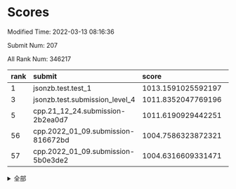 # Scores

Modified Time: 2022-03-13 08:16:36

Submit Num: 207

All Rank Num: 346217

| rank |               submit               |       score        |       sigma        | pk_num |
| :--- | :--------------------------------- | :----------------- | :----------------- | :----- |
| 1    | jsonzb.test.test_1                 | 1013.1591025592197 | 0.8097856438995509 | 6691   |
| 3    | jsonzb.test.submission_level_4     | 1011.8352047769196 | 0.7839401089319344 | 6694   |
| 5    | cpp.21_12_24.submission-2b2ea0d7   | 1011.6190929442251 | 0.7698672717570941 | 6690   |
| 56   | cpp.2022_01_09.submission-816672bd | 1004.7586323872321 | 0.7061689721972613 | 6687   |
| 57   | cpp.2022_01_09.submission-5b0e3de2 | 1004.6316609331471 | 0.7116234922989789 | 6692   |


<details>
<summary>全部</summary>

| rank |                 submit                 |       score        |       sigma        | pk_num |
| :--- | :------------------------------------- | :----------------- | :----------------- | :----- |
| 1    | jsonzb.test.test_1                     | 1013.1591025592197 | 0.8097856438995509 | 6691   |
| 2    | gobigger.level_3.submission_level_3_20 | 1012.627227564042  | 0.7872843252089059 | 6687   |
| 3    | jsonzb.test.submission_level_4         | 1011.8352047769196 | 0.7839401089319344 | 6694   |
| 4    | gobigger.level_3.submission_level_3_16 | 1011.653665623627  | 0.7617049739807374 | 6698   |
| 5    | cpp.21_12_24.submission-2b2ea0d7       | 1011.6190929442251 | 0.7698672717570941 | 6690   |
| 6    | gobigger.level_3.submission_level_3_15 | 1011.4513352882235 | 0.7644066519686348 | 6690   |
| 7    | gobigger.level_3.submission_level_3_6  | 1011.3144991981767 | 0.7903104667026022 | 6690   |
| 8    | gobigger.level_3.submission_level_3_21 | 1011.0760191075622 | 0.7608454499448476 | 6692   |
| 9    | gobigger.level_3.submission_level_3_34 | 1010.8104230579758 | 0.8087876011678056 | 6695   |
| 10   | gobigger.level_3.submission_level_3_39 | 1010.8043977730093 | 0.7701486170218523 | 6695   |
| 11   | gobigger.level_3.submission_level_3_19 | 1010.7047544059402 | 0.7729376132935464 | 6691   |
| 12   | gobigger.level_3.submission_level_3_36 | 1010.6798854588479 | 0.7613365810805433 | 6689   |
| 13   | gobigger.level_3.submission_level_3_0  | 1010.5825147123697 | 0.7541407372569389 | 6691   |
| 14   | gobigger.level_3.submission_level_3_24 | 1010.5807989602409 | 0.7426357512609064 | 6693   |
| 15   | gobigger.level_3.submission_level_3_9  | 1010.4683421076305 | 0.7594640776723037 | 6689   |
| 16   | gobigger.level_3.submission_level_3_29 | 1010.3418917886595 | 0.7601909571684399 | 6686   |
| 17   | gobigger.level_3.submission_level_3_27 | 1010.3143776437105 | 0.7645749831068581 | 6697   |
| 18   | gobigger.level_3.submission_level_3_13 | 1010.2220615560371 | 0.7634960994495076 | 6685   |
| 19   | gobigger.level_3.submission_level_3_28 | 1010.1761620472852 | 0.7542409823149427 | 6693   |
| 20   | gobigger.level_3.submission_level_3_4  | 1010.1663202942229 | 0.7470784480839328 | 6696   |
| 21   | gobigger.level_3.submission_level_3_41 | 1010.1576181077173 | 0.7766708147302223 | 6689   |
| 22   | gobigger.level_3.submission_level_3_22 | 1010.1539724359186 | 0.7494092706474257 | 6691   |
| 23   | gobigger.level_3.submission_level_3_23 | 1010.1229873829104 | 0.7407238669260502 | 6689   |
| 24   | gobigger.level_3.submission_level_3_37 | 1010.1226502253339 | 0.7638233721053991 | 6692   |
| 25   | gobigger.level_3.submission_level_3_35 | 1010.0801657307729 | 0.7663374881973956 | 6688   |
| 26   | gobigger.level_3.submission_level_3_30 | 1010.0767087381689 | 0.7550115421060155 | 6684   |
| 27   | gobigger.level_3.submission_level_3_47 | 1010.0370890403912 | 0.7509775273715212 | 6685   |
| 28   | gobigger.level_3.submission_level_3_42 | 1009.9812539465648 | 0.7632739387559065 | 6694   |
| 29   | gobigger.level_3.submission_level_3_33 | 1009.9643002207225 | 0.7737723374770256 | 6693   |
| 30   | gobigger.level_3.submission_level_3_7  | 1009.8731293458009 | 0.7274664944661117 | 6694   |
| 31   | gobigger.level_3.submission_level_3_32 | 1009.8673875964272 | 0.7979091564656464 | 6691   |
| 32   | gobigger.level_3.submission_level_3_48 | 1009.8450292641669 | 0.7458586254164935 | 6689   |
| 33   | gobigger.level_3.submission_level_3_2  | 1009.7514181031271 | 0.7589073397498822 | 6694   |
| 34   | gobigger.level_3.submission_level_3_44 | 1009.6858593740416 | 0.7548905917559825 | 6682   |
| 35   | gobigger.level_3.submission_level_3_10 | 1009.6495927584161 | 0.7500312970780157 | 6688   |
| 36   | gobigger.level_3.submission_level_3_26 | 1009.6127949577569 | 0.760947966499922  | 6691   |
| 37   | gobigger.level_3.submission_level_3_25 | 1009.5530397821285 | 0.7643616345723938 | 6690   |
| 38   | gobigger.level_3.submission_level_3_1  | 1009.55119209145   | 0.7406988544298384 | 6687   |
| 39   | gobigger.level_3.submission_level_3_45 | 1009.4929587040078 | 0.7559704588056851 | 6694   |
| 40   | gobigger.level_3.submission_level_3_12 | 1009.4710936405448 | 0.7574227449345049 | 6687   |
| 41   | gobigger.level_3.submission_level_3_43 | 1009.3799010964578 | 0.7417434310948797 | 6696   |
| 42   | gobigger.level_3.submission_level_3_11 | 1009.3173715818743 | 0.7339920400356836 | 6690   |
| 43   | gobigger.level_3.submission_level_3_8  | 1009.0467286796796 | 0.7629359067327344 | 6688   |
| 44   | gobigger.level_3.submission_level_3_31 | 1009.0351822714554 | 0.7532756185535654 | 6689   |
| 45   | gobigger.level_3.submission_level_3_40 | 1009.0145307265981 | 0.7434639388276929 | 6689   |
| 46   | gobigger.level_3.submission_level_3_38 | 1008.9657686773064 | 0.7341598249691496 | 6688   |
| 47   | gobigger.level_3.submission_level_3_46 | 1008.9510978900306 | 0.7173885166617702 | 6694   |
| 48   | gobigger.level_3.submission_level_3_5  | 1008.8639958805959 | 0.7617268105746096 | 6685   |
| 49   | gobigger.level_3.submission_level_3_3  | 1008.6959849462536 | 0.7426140155308215 | 6692   |
| 50   | gobigger.level_3.submission_level_3_14 | 1008.6404829729418 | 0.7436394362389107 | 6693   |
| 51   | gobigger.level_3.submission_level_3_49 | 1008.5345448651714 | 0.7366159041571785 | 6688   |
| 52   | gobigger.level_3.submission_level_3_17 | 1008.5310228135173 | 0.7547611818613186 | 6695   |
| 53   | gobigger.level_3.submission_level_3_18 | 1008.4556950483893 | 0.7392121006206805 | 6694   |
| 54   | gobigger.level_1.submission_level_1_34 | 1004.998386293126  | 0.729419421206144  | 6686   |
| 55   | gobigger.level_1.submission_level_1_0  | 1004.9045286667975 | 0.7170886655391205 | 6689   |
| 56   | cpp.2022_01_09.submission-816672bd     | 1004.7586323872321 | 0.7061689721972613 | 6687   |
| 57   | cpp.2022_01_09.submission-5b0e3de2     | 1004.6316609331471 | 0.7116234922989789 | 6692   |
| 58   | gobigger.level_1.submission_level_1_49 | 1004.5714784878052 | 0.7221979708724974 | 6688   |
| 59   | gobigger.level_1.submission_level_1_26 | 1004.4832823903723 | 0.7354635123295173 | 6691   |
| 60   | gobigger.level_1.submission_level_1_6  | 1004.4253508544925 | 0.7210947745091858 | 6692   |
| 61   | gobigger.level_1.submission_level_1_7  | 1004.2319701480667 | 0.7185275852307421 | 6694   |
| 62   | gobigger.level_1.submission_level_1_36 | 1004.2166810064601 | 0.7125975523058691 | 6697   |
| 63   | gobigger.level_1.submission_level_1_8  | 1004.1590076523423 | 0.7174947112878031 | 6686   |
| 64   | gobigger.level_1.submission_level_1_11 | 1004.0634669091584 | 0.7244335015944038 | 6690   |
| 65   | gobigger.level_1.submission_level_1_41 | 1004.0404073652871 | 0.7217399010093651 | 6692   |
| 66   | gobigger.level_1.submission_level_1_37 | 1003.8963555585439 | 0.7308592667277901 | 6688   |
| 67   | gobigger.level_1.submission_level_1_20 | 1003.700258488194  | 0.7081697075967587 | 6685   |
| 68   | gobigger.level_1.submission_level_1_43 | 1003.6839556161127 | 0.7071949669268589 | 6691   |
| 69   | gobigger.level_1.submission_level_1_29 | 1003.6388904758569 | 0.7200392784770046 | 6692   |
| 70   | gobigger.level_1.submission_level_1_33 | 1003.6001820352084 | 0.7174000104867976 | 6692   |
| 71   | gobigger.level_1.submission_level_1_18 | 1003.5809348916621 | 0.7287598050853716 | 6688   |
| 72   | gobigger.level_1.submission_level_1_1  | 1003.573492175112  | 0.7255423204096445 | 6689   |
| 73   | gobigger.level_1.submission_level_1_46 | 1003.483964841901  | 0.7203744329075046 | 6689   |
| 74   | gobigger.level_1.submission_level_1_21 | 1003.4389706879949 | 0.7131753996120962 | 6690   |
| 75   | gobigger.level_1.submission_level_1_2  | 1003.4163754939676 | 0.7114473993731847 | 6688   |
| 76   | gobigger.level_1.submission_level_1_13 | 1003.3875832795445 | 0.7144516016708051 | 6684   |
| 77   | gobigger.level_1.submission_level_1_12 | 1003.354062104513  | 0.7265978663451302 | 6690   |
| 78   | gobigger.level_1.submission_level_1_31 | 1003.2817579412762 | 0.7185447049565165 | 6684   |
| 79   | gobigger.level_1.submission_level_1_19 | 1003.2444200150816 | 0.7304341859016966 | 6691   |
| 80   | gobigger.level_1.submission_level_1_42 | 1003.2256494301515 | 0.7057035894881045 | 6687   |
| 81   | gobigger.level_1.submission_level_1_38 | 1003.2131418643601 | 0.7141395663198207 | 6686   |
| 82   | gobigger.level_1.submission_level_1_48 | 1003.1684245000647 | 0.7182795586949902 | 6693   |
| 83   | gobigger.level_1.submission_level_1_45 | 1003.1288389486633 | 0.7224690963914253 | 6692   |
| 84   | gobigger.level_1.submission_level_1_40 | 1003.0764191171667 | 0.7202867951522918 | 6697   |
| 85   | gobigger.level_1.submission_level_1_30 | 1003.0756488004652 | 0.7132625655578118 | 6694   |
| 86   | gobigger.level_1.submission_level_1_27 | 1003.0703510485744 | 0.719667752120441  | 6690   |
| 87   | gobigger.level_1.submission_level_1_15 | 1003.0644485498716 | 0.7094905476685752 | 6683   |
| 88   | gobigger.level_1.submission_level_1_32 | 1003.0474817431406 | 0.7084070252232695 | 6691   |
| 89   | gobigger.level_1.submission_level_1_39 | 1003.0280243068116 | 0.7272620381777305 | 6692   |
| 90   | gobigger.level_1.submission_level_1_5  | 1003.022576512958  | 0.7124488761567715 | 6692   |
| 91   | gobigger.level_1.submission_level_1_22 | 1002.9773920400949 | 0.7181828053698313 | 6688   |
| 92   | gobigger.level_1.submission_level_1_24 | 1002.9217399177015 | 0.7154289287549459 | 6694   |
| 93   | gobigger.level_1.submission_level_1_16 | 1002.9021655197638 | 0.7151201936654431 | 6696   |
| 94   | gobigger.level_1.submission_level_1_17 | 1002.8998499021824 | 0.7149639254757159 | 6694   |
| 95   | gobigger.level_1.submission_level_1_28 | 1002.8535372772411 | 0.7118364731995992 | 6692   |
| 96   | gobigger.level_1.submission_level_1_35 | 1002.766689178472  | 0.7197218324553378 | 6694   |
| 97   | gobigger.level_1.submission_level_1_10 | 1002.7052769786675 | 0.7268129500296542 | 6690   |
| 98   | gobigger.level_1.submission_level_1_14 | 1002.6581214196551 | 0.7159624724434503 | 6686   |
| 99   | gobigger.level_1.submission_level_1_4  | 1002.5772760624502 | 0.715823201910091  | 6691   |
| 100  | gobigger.level_1.submission_level_1_9  | 1002.517451736452  | 0.7138686647626556 | 6691   |
| 101  | gobigger.level_1.submission_level_1_3  | 1002.471598860867  | 0.7125595912966792 | 6692   |
| 102  | gobigger.level_1.submission_level_1_47 | 1002.1540622057099 | 0.7102339988538224 | 6693   |
| 103  | gobigger.level_1.submission_level_1_23 | 1002.1461980471134 | 0.7084039294215403 | 6688   |
| 104  | gobigger.level_1.submission_level_1_44 | 1001.9493434102442 | 0.7251243186851088 | 6692   |
| 105  | gobigger.level_1.submission_level_1_25 | 1001.6824619921035 | 0.7014566956554683 | 6687   |
| 106  | gobigger.random.submission_random_6    | 997.0153896170651  | 0.7123147132771095 | 6688   |
| 107  | gobigger.random.submission_random_32   | 997.0062217411005  | 0.7111870970332222 | 6693   |
| 108  | gobigger.random.submission_random_25   | 996.9772058371839  | 0.7260099454449748 | 6690   |
| 109  | gobigger.random.submission_random_15   | 996.962773341375   | 0.7047645193965216 | 6686   |
| 110  | gobigger.random.submission_random_47   | 996.8830156249353  | 0.7221161097332565 | 6688   |
| 111  | gobigger.random.submission_random_37   | 996.8526941587259  | 0.7101820216149932 | 6691   |
| 112  | gobigger.random.submission_random_11   | 996.7857312106597  | 0.7139165517837445 | 6689   |
| 113  | gobigger.random.submission_random_40   | 996.7627261028571  | 0.7008760918758379 | 6689   |
| 114  | gobigger.random.submission_random_18   | 996.7335043798921  | 0.7074632255962352 | 6690   |
| 115  | gobigger.random.submission_random_29   | 996.6949061198399  | 0.7128816302484839 | 6692   |
| 116  | gobigger.random.submission_random_49   | 996.6873955590567  | 0.7051796538156188 | 6689   |
| 117  | gobigger.random.submission_random_45   | 996.6356446322993  | 0.700540292490869  | 6692   |
| 118  | gobigger.random.submission_random_38   | 996.6096685812179  | 0.7131323550663321 | 6691   |
| 119  | gobigger.random.submission_random_17   | 996.5883564328749  | 0.703035680253333  | 6685   |
| 120  | gobigger.random.submission_random_14   | 996.5826439381053  | 0.7004644298097243 | 6691   |
| 121  | gobigger.random.submission_random_5    | 996.4860439816205  | 0.708425586096236  | 6688   |
| 122  | gobigger.random.submission_random_23   | 996.4509894574021  | 0.7086594639384068 | 6690   |
| 123  | gobigger.random.submission_random_3    | 996.3599661166045  | 0.6971376384651479 | 6691   |
| 124  | gobigger.random.submission_random_30   | 996.3218337744132  | 0.7118584380610716 | 6692   |
| 125  | gobigger.random.submission_random_10   | 996.2340842214577  | 0.6975125040456115 | 6686   |
| 126  | gobigger.random.submission_random_35   | 996.0715468117696  | 0.7035531993900476 | 6691   |
| 127  | gobigger.random.submission_random_20   | 996.0590714561907  | 0.6982825744815717 | 6693   |
| 128  | gobigger.random.submission_random_27   | 995.9473667054272  | 0.7060984343081343 | 6692   |
| 129  | gobigger.random.submission_random_7    | 995.874191790623   | 0.7120515683946408 | 6686   |
| 130  | gobigger.random.submission_random_34   | 995.863645294234   | 0.7004408954773564 | 6688   |
| 131  | gobigger.random.submission_random_42   | 995.792071970915   | 0.7069521963935848 | 6684   |
| 132  | gobigger.random.submission_random_24   | 995.7795634468237  | 0.7083946477840825 | 6690   |
| 133  | gobigger.random.submission_random_28   | 995.7695693642045  | 0.7135888848119278 | 6685   |
| 134  | gobigger.random.submission_random_9    | 995.7550044271645  | 0.6957512124987069 | 6690   |
| 135  | gobigger.random.submission_random_16   | 995.7201720883502  | 0.7006105328980915 | 6687   |
| 136  | gobigger.random.submission_random_0    | 995.6394821156972  | 0.7165362959612444 | 6693   |
| 137  | gobigger.random.submission_random_21   | 995.6127517453987  | 0.7142884613395206 | 6689   |
| 138  | gobigger.random.submission_random_46   | 995.5929113927577  | 0.7055258754655409 | 6689   |
| 139  | gobigger.random.submission_random_48   | 995.5673969295407  | 0.7166974239097854 | 6690   |
| 140  | gobigger.random.submission_random_2    | 995.5663513462825  | 0.7013019333131947 | 6693   |
| 141  | gobigger.random.submission_random_39   | 995.5079830660137  | 0.7071799154980469 | 6689   |
| 142  | gobigger.random.submission_random_26   | 995.4611941814504  | 0.7205621749790324 | 6694   |
| 143  | gobigger.random.submission_random_41   | 995.4089176637659  | 0.7182113781821757 | 6689   |
| 144  | gobigger.random.submission_random_8    | 995.2777701399748  | 0.7272975681937921 | 6692   |
| 145  | gobigger.random.submission_random_31   | 995.2574660893521  | 0.710261804288501  | 6685   |
| 146  | gobigger.random.submission_random_1    | 995.2446973330408  | 0.707434031894343  | 6684   |
| 147  | gobigger.random.submission_random_22   | 995.241383675394   | 0.7107333324990152 | 6691   |
| 148  | gobigger.random.submission_random_44   | 995.2346848578567  | 0.708071021686365  | 6691   |
| 149  | gobigger.random.submission_random_33   | 995.2019221015566  | 0.704852848099972  | 6692   |
| 150  | gobigger.random.submission_random_19   | 995.1882767856795  | 0.7004025391035392 | 6687   |
| 151  | gobigger.random.submission_random_12   | 995.0697870416201  | 0.7139406726027662 | 6689   |
| 152  | gobigger.random.submission_random_4    | 995.0355573989882  | 0.715668725117643  | 6693   |
| 153  | gobigger.random.submission_random_43   | 994.9605254342915  | 0.718398326270018  | 6686   |
| 154  | gobigger.random.submission_random_36   | 994.9251183116386  | 0.7160339763000019 | 6691   |
| 155  | gobigger.random.submission_random_13   | 994.6980149762785  | 0.7147766038405237 | 6688   |
| 156  | gobigger.level_2.submission_level_2_17 | 994.2993541744703  | 0.735768382921104  | 6693   |
| 157  | gobigger.level_2.submission_level_2_46 | 993.9057805024438  | 0.7465692878679538 | 6695   |
| 158  | gobigger.level_2.submission_level_2_48 | 993.7035040922183  | 0.7356592057443082 | 6695   |
| 159  | gobigger.level_2.submission_level_2_4  | 993.6267364765948  | 0.727503163485789  | 6693   |
| 160  | gobigger.level_2.submission_level_2_10 | 993.5771599264709  | 0.7453147281041466 | 6688   |
| 161  | gobigger.level_2.submission_level_2_16 | 993.4494926617213  | 0.7437560296627678 | 6691   |
| 162  | gobigger.level_2.submission_level_2_32 | 993.225330945126   | 0.7638803885788699 | 6688   |
| 163  | gobigger.level_2.submission_level_2_47 | 993.2089866902993  | 0.7289595582470602 | 6688   |
| 164  | gobigger.level_2.submission_level_2_8  | 993.1995320916272  | 0.7494422700008857 | 6694   |
| 165  | gobigger.level_2.submission_level_2_21 | 993.1648339234378  | 0.7550888116589691 | 6695   |
| 166  | gobigger.level_2.submission_level_2_25 | 993.0868231241338  | 0.7298516566583733 | 6692   |
| 167  | gobigger.level_2.submission_level_2_31 | 992.98029288628    | 0.7554467332831575 | 6685   |
| 168  | gobigger.level_2.submission_level_2_43 | 992.8942872179681  | 0.7497140968177209 | 6688   |
| 169  | gobigger.level_2.submission_level_2_9  | 992.892980072529   | 0.7173361770722455 | 6688   |
| 170  | gobigger.level_2.submission_level_2_28 | 992.8557571604424  | 0.7392930738017982 | 6692   |
| 171  | gobigger.level_2.submission_level_2_38 | 992.8516480231949  | 0.7160797032912848 | 6688   |
| 172  | gobigger.level_2.submission_level_2_23 | 992.7127654609004  | 0.7465020812618068 | 6689   |
| 173  | gobigger.level_2.submission_level_2_27 | 992.6183623333375  | 0.7435066838965316 | 6686   |
| 174  | gobigger.level_2.submission_level_2_35 | 992.5646274883708  | 0.7544674882498716 | 6690   |
| 175  | gobigger.level_2.submission_level_2_42 | 992.5413774637673  | 0.7448331879192496 | 6689   |
| 176  | gobigger.level_2.submission_level_2_29 | 992.4108714604399  | 0.7464358805246954 | 6690   |
| 177  | gobigger.level_2.submission_level_2_6  | 992.3689314117404  | 0.7371425811334564 | 6689   |
| 178  | gobigger.level_2.submission_level_2_39 | 992.3177410522861  | 0.7378497838190362 | 6690   |
| 179  | gobigger.level_2.submission_level_2_14 | 992.281711520707   | 0.742987064433602  | 6689   |
| 180  | gobigger.level_2.submission_level_2_41 | 992.226479930908   | 0.743759498856659  | 6694   |
| 181  | gobigger.level_2.submission_level_2_19 | 992.1924602444669  | 0.7387623410306687 | 6687   |
| 182  | gobigger.level_2.submission_level_2_0  | 992.1485343428687  | 0.7420257859982877 | 6693   |
| 183  | gobigger.level_2.submission_level_2_2  | 992.1321567754991  | 0.7306566898013612 | 6692   |
| 184  | gobigger.level_2.submission_level_2_26 | 992.0656331516288  | 0.7727206467152653 | 6692   |
| 185  | gobigger.level_2.submission_level_2_7  | 992.0123896948106  | 0.7441111802155941 | 6691   |
| 186  | gobigger.level_2.submission_level_2_33 | 991.9990171754689  | 0.7660869656858338 | 6688   |
| 187  | gobigger.level_2.submission_level_2_22 | 991.8767142381681  | 0.7465782226965887 | 6692   |
| 188  | gobigger.level_2.submission_level_2_11 | 991.8469923800915  | 0.7568893996378979 | 6690   |
| 189  | gobigger.level_2.submission_level_2_45 | 991.8329493273152  | 0.7503397904918764 | 6690   |
| 190  | gobigger.level_2.submission_level_2_1  | 991.805580359118   | 0.765993548056922  | 6691   |
| 191  | gobigger.level_2.submission_level_2_37 | 991.7586969939554  | 0.7500588671584396 | 6696   |
| 192  | gobigger.level_2.submission_level_2_40 | 991.6385668266937  | 0.7591381441682602 | 6684   |
| 193  | gobigger.level_2.submission_level_2_49 | 991.5854939320475  | 0.7406331487947458 | 6693   |
| 194  | gobigger.level_2.submission_level_2_3  | 991.2260618275375  | 0.7627309423481632 | 6692   |
| 195  | gobigger.level_2.submission_level_2_36 | 991.2249681292008  | 0.753288166247474  | 6688   |
| 196  | gobigger.level_2.submission_level_2_34 | 991.1751621433228  | 0.7523380113092772 | 6690   |
| 197  | gobigger.level_2.submission_level_2_13 | 991.1619939991895  | 0.7367538360207576 | 6689   |
| 198  | gobigger.level_2.submission_level_2_12 | 990.8510840280504  | 0.7953678170600951 | 6693   |
| 199  | gobigger.level_2.submission_level_2_5  | 990.7776140192351  | 0.7597918822073573 | 6693   |
| 200  | gobigger.level_2.submission_level_2_20 | 990.7659452663167  | 0.7749862077864278 | 6691   |
| 201  | gobigger.level_2.submission_level_2_44 | 990.6903244933386  | 0.7647569786234466 | 6690   |
| 202  | gobigger.level_2.submission_level_2_15 | 990.6262842997802  | 0.7632911773494255 | 6686   |
| 203  | gobigger.level_2.submission_level_2_18 | 990.5821001411349  | 0.7452437456171055 | 6691   |
| 204  | gobigger.level_2.submission_level_2_24 | 990.5761997741369  | 0.7664099041654457 | 6694   |
| 205  | gobigger.level_2.submission_level_2_30 | 990.5633771140143  | 0.7473618684927925 | 6694   |
| 206  | gobigger.none.submission_none_1        | 976.8952218461985  | 1.3848265595037148 | 6685   |
| 207  | gobigger.none.submission_none_0        | 976.1545800926697  | 1.4625769416104857 | 6690   |

</details>